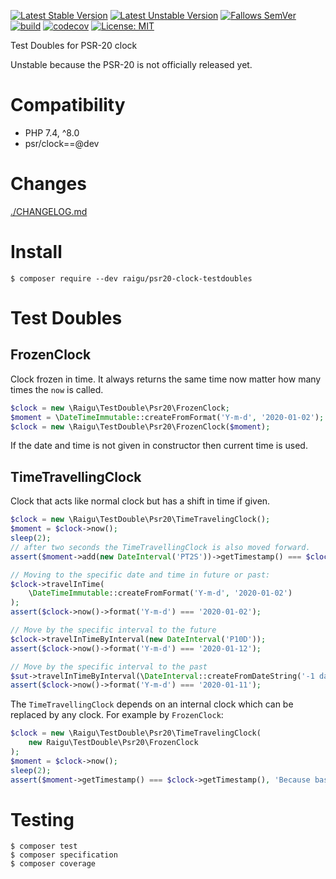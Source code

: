 [![Latest Stable Version](http://poser.pugx.org/raigu/psr20-clock-testdoubles/v)](https://packagist.org/packages/raigu/psr20-clock-testdoubles)
[![Latest Unstable Version](http://poser.pugx.org/raigu/psr20-clock-testdoubles/v/unstable)](https://packagist.org/packages/raigu/psr20-clock-testdoubles)
[![Fallows SemVer](https://img.shields.io/badge/SemVer-2.0.0-green)](https://semver.org/spec/v2.0.0.html)
[![build](https://github.com/raigu/psr20-clock-testdoubles/workflows/build/badge.svg)](https://github.com/raigu/psr20-clock-testdoubles/actions)
[![codecov](https://codecov.io/gh/raigu/psr20-clock-testdoubles/branch/main/graph/badge.svg?token=9DD044TN72)](https://codecov.io/gh/raigu/psr20-clock-testdoubles)
[![License: MIT](https://img.shields.io/badge/License-MIT-blue.svg)](LICENSE)


Test Doubles for PSR-20 clock

Unstable because the PSR-20 is not officially released yet.

# Compatibility

* PHP 7.4, ^8.0
* psr/clock==@dev

# Changes

[./CHANGELOG.md](./CHANGELOG.md)

# Install

```shell
$ composer require --dev raigu/psr20-clock-testdoubles
```

# Test Doubles

## FrozenClock

Clock frozen in time. It always returns the same time now matter how many times the `now` is called.

```php
$clock = new \Raigu\TestDouble\Psr20\FrozenClock;
$moment = \DateTimeImmutable::createFromFormat('Y-m-d', '2020-01-02');
$clock = new \Raigu\TestDouble\Psr20\FrozenClock($moment);
```

If the date and time is not given in constructor then current time is used.


## TimeTravellingClock

Clock that acts like normal clock but has a shift in time if given. 

```php
$clock = new \Raigu\TestDouble\Psr20\TimeTravelingClock();
$moment = $clock->now();
sleep(2);
// after two seconds the TimeTravellingClock is also moved forward.
assert($moment->add(new DateInterval('PT2S'))->getTimestamp() === $clock->now()->getTimestamp());

// Moving to the specific date and time in future or past:
$clock->travelInTime(
    \DateTimeImmutable::createFromFormat('Y-m-d', '2020-01-02')
);
assert($clock->now()->format('Y-m-d') === '2020-01-02');

// Move by the specific interval to the future
$clock->travelInTimeByInterval(new DateInterval('P10D'));
assert($clock->now()->format('Y-m-d') === '2020-01-12');

// Move by the specific interval to the past
$sut->travelInTimeByInterval(\DateInterval::createFromDateString('-1 day'));
assert($clock->now()->format('Y-m-d') === '2020-01-11');
```

The `TimeTravellingClock` depends on an internal clock which can be replaced by any clock.
For example by `FrozenClock`:

```php
$clock = new \Raigu\TestDouble\Psr20\TimeTravelingClock(
    new Raigu\TestDouble\Psr20\FrozenClock
);
$moment = $clock->now();
sleep(2);
assert($moment->getTimestamp() === $clock->getTimestamp(), 'Because base clock is frozen the time traveling clock does not tick');
```

# Testing

```shell
$ composer test
$ composer specification 
$ composer coverage
```
